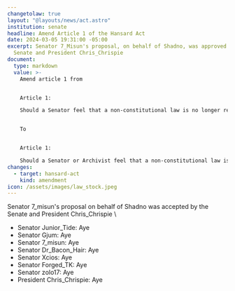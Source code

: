 ```yaml
---
changetolaw: true
layout: "@layouts/news/act.astro"
institution: senate
headline: Amend Article 1 of the Hansard Act
date: 2024-03-05 19:31:00 -05:00
excerpt: Senator 7_Misun's proposal, on behalf of Shadno, was approved by the
  Senate and President Chris_Chrispie
document:
  type: markdown
  value: >-
    Amend article 1 from 


    Article 1: 

    Should a Senator feel that a non-constitutional law is no longer relevant, such as a treaty with a bygone nation, that Senator is permitted to request the President, within plain-view of the Senate, to nullify the law. Should the President approve the request, the law is repealed.


    To


    Article 1: 

    Should a Senator or Archivist feel that a non-constitutional law is no longer relevant, such as a treaty with a bygone nation, they are permitted to request the President, within plain-view of the Senate, to nullify the law. Should the President approve the request, the law is repealed.
changes:
  - target: hansard-act
    kind: amendment
icon: /assets/images/law_stock.jpeg
---
```

Senator 7_misun's proposal on behalf of Shadno was accepted by the Senate and President Chris_Chrispie \
<!--more-->

* Senator Junior_Tide: Aye
* Senator Gjum: Aye
* Senator 7_misun: Aye
* Senator Dr_Bacon_Hair: Aye
* Senator Xcios: Aye
* Senator Forged_TK: Aye
* Senator zolo17: Aye
* President Chris_Chrispie: Aye